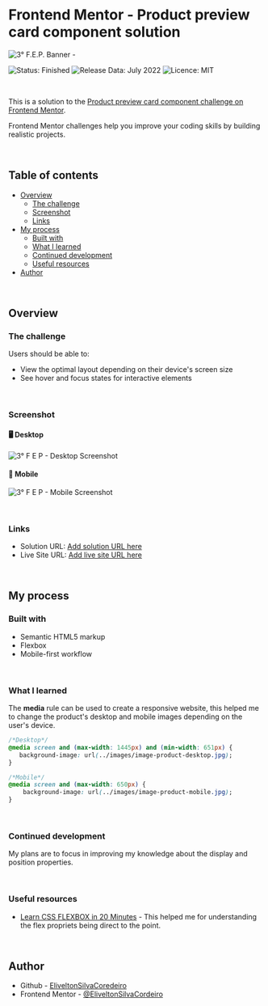 # Frontend Mentor - Product preview card component solution

![3° F.E.P. Banner - ](https://user-images.githubusercontent.com/105513033/179428495-83824bcf-9cb7-43fa-92c6-0680837331be.png)

<span>
  <img src="https://img.shields.io/badge/STATUS-FINISHED-success" alt="Status: Finished">
  <img src="https://img.shields.io/badge/RELEASE_DATA-JULY%202022-informational" alt="Release Data: July 2022">
  <img src="https://img.shields.io/badge/LICENCE-MIT-important" alt="Licence: MIT">
</span>

&nbsp;

This is a solution to the [Product preview card component challenge on Frontend Mentor](https://www.frontendmentor.io/challenges/product-preview-card-component-GO7UmttRfa). 

Frontend Mentor challenges help you improve your coding skills by building realistic projects. 

&nbsp;

## Table of contents

- [Overview](#overview)
  - [The challenge](#the-challenge)
  - [Screenshot](#screenshot)
  - [Links](#links)
- [My process](#my-process)
  - [Built with](#built-with)
  - [What I learned](#what-i-learned)
  - [Continued development](#continued-development)
  - [Useful resources](#useful-resources)
- [Author](#author)

&nbsp;

## Overview

### The challenge

Users should be able to:

- View the optimal layout depending on their device's screen size
- See hover and focus states for interactive elements

&nbsp;

### Screenshot

#### 🖥️ Desktop
![3° F E P  - Desktop Screenshot](https://user-images.githubusercontent.com/105513033/179427730-9281fa10-15bf-4d28-8d66-2ff2f2999a75.png)

#### 📱 Mobile
![3° F E P  - Mobile Screenshot](https://user-images.githubusercontent.com/105513033/179428302-8c286665-ecc4-40a5-b8e6-451be70bc330.png)

&nbsp;

### Links

- Solution URL: [Add solution URL here](https://your-solution-url.com)
- Live Site URL: [Add live site URL here](https://your-live-site-url.com)

&nbsp;

## My process

### Built with

- Semantic HTML5 markup
- Flexbox
- Mobile-first workflow

&nbsp;

### What I learned

The **media** rule can be used to create a responsive website, this helped me to change the product's desktop and mobile images depending on the user's device.

```css
/*Desktop*/
@media screen and (max-width: 1445px) and (min-width: 651px) {
   background-image: url(../images/image-product-desktop.jpg);
}

/*Mobile*/
@media screen and (max-width: 650px) {
    background-image: url(../images/image-product-mobile.jpg);
}
```
&nbsp;

### Continued development

My plans are to focus in improving my knowledge about the display and position properties.

&nbsp;

### Useful resources

- [Learn CSS FLEXBOX in 20 Minutes](https://youtu.be/qqDH0T6K5gY) - This helped me for understanding the flex propriets being direct to the point.

&nbsp;

## Author

- Github - [EliveltonSilvaCoredeiro](https://github.com/EliveltonSilvaCordeiro/)
- Frontend Mentor - [@EliveltonSilvaCordeiro](https://www.frontendmentor.io/profile/EliveltonSilvaCordeiro)

